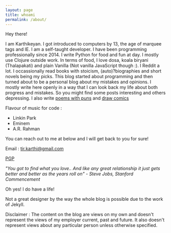 ```yaml
---
layout: page
title: whoami
permalink: /about/
---
```


Hey there!

I am Karthikeyan. I got introduced to computers by 13, the age of marquee tags and IE. I am a self-taught developer. I have been programming professionally since 2014. I write Python for food and fun at day. I mostly use Clojure outside work. In terms of food, I love dosa, koala biryani (Thalapakati) and plain Vanilla (Not vanilla JavaScript though :). I Reddit a lot. I occassionally read books with stoicism, (auto)?biographies and short novels being my picks. This blog started about programming and then turned about to be a personal blog about my mistakes and opinions. I mostly write here openly in a way that I can look back my life about both progress and mistakes. So you might find some posts interesting and others depressing. I also write [poems with puns](/poems/) and [draw comics](/comics/)

Flavour of music for code :

* Linkin Park
* Eminem
* A.R. Rahman

You can reach out to me at below and I will get back to you for sure!

Email : tir.karthi@gmail.com

[PGP](https://keybase.io/xtreak)

*"You got to find what you love.. And like any great relationship it just gets better and better as the years roll on" - Steve Jobs, Stanford Commencement*

Oh yes! I do have a life!

Not a great designer by the way the whole blog is possible due to the work of Jekyll.

Disclaimer : The content on the blog are views on my own and doesn't represent the views of my employer current, past and future. It also doesn't represent views about any particular person unless otherwise specified.
